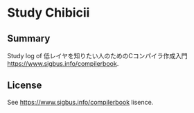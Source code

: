 # Study Chibicii

## Summary

Study log of 低レイヤを知りたい人のためのCコンパイラ作成入門 <https://www.sigbus.info/compilerbook>.

## License

See <https://www.sigbus.info/compilerbook> lisence.
